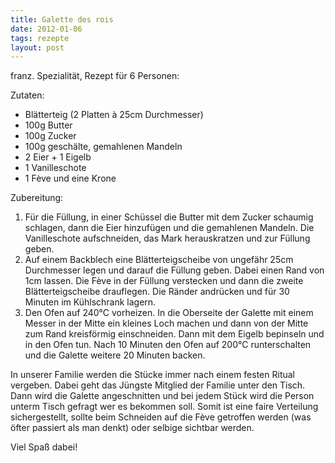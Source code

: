 ```yaml
---
title: Galette des rois
date: 2012-01-06
tags: rezepte
layout: post
---
```


franz. Spezialität, Rezept für 6 Personen:

Zutaten: 

* Blätterteig (2 Platten à 25cm Durchmesser)
* 100g Butter
* 100g Zucker
* 100g geschälte, gemahlenen Mandeln
* 2 Eier + 1 Eigelb
* 1 Vanilleschote
* 1 Fève und eine Krone

Zubereitung:

1. Für die Füllung, in einer Schüssel die Butter mit dem Zucker schaumig schlagen, dann die Eier
hinzufügen und die gemahlenen Mandeln. Die Vanilleschote aufschneiden, das Mark
herauskratzen und zur Füllung geben.
2. Auf einem Backblech eine Blätterteigscheibe von ungefähr 25cm Durchmesser
legen und darauf die Füllung geben. Dabei einen Rand von 1cm lassen. Die Fève in
der Füllung verstecken und dann die zweite Blätterteigscheibe drauflegen. Die
Ränder andrücken und für 30 Minuten im Kühlschrank lagern.
3. Den Ofen auf 240°C vorheizen. In die Oberseite der Galette mit einem Messer
in der Mitte ein kleines Loch machen und dann von der Mitte zum Rand kreisförmig
einschneiden. Dann mit dem Eigelb bepinseln und in den Ofen tun. Nach 10 Minuten
den Ofen auf 200°C runterschalten und die Galette weitere 20 Minuten backen.

In unserer Familie werden die Stücke immer nach einem festen Ritual vergeben.
Dabei geht das Jüngste Mitglied der Familie unter den Tisch. Dann wird die
Galette angeschnitten und bei jedem Stück wird die Person unterm Tisch gefragt
wer es bekommen soll. Somit ist eine faire Verteilung sichergestellt, sollte beim Schneiden auf die Fève
getroffen werden (was öfter passiert als man denkt) oder selbige sichtbar
werden.

Viel Spaß dabei!
